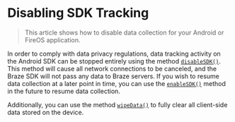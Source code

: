 # Disabling SDK Tracking

> This article shows how to disable data collection for your Android or FireOS application.

In order to comply with data privacy regulations, data tracking activity on the Android SDK can be stopped entirely using the method [`disableSDK()`](https://braze-inc.github.io/braze-android-sdk/kdoc/braze-android-sdk/com.braze/-braze/-companion/disable-sdk.html). This method will cause all network connections to be canceled, and the Braze SDK will not pass any data to Braze servers. If you wish to resume data collection at a later point in time, you can use the [`enableSDK()`](https://braze-inc.github.io/braze-android-sdk/kdoc/braze-android-sdk/com.braze/-braze/-companion/enable-sdk.html) method in the future to resume data collection.

Additionally, you can use the method [`wipeData()`](https://braze-inc.github.io/braze-android-sdk/kdoc/braze-android-sdk/com.braze/-braze/-companion/wipe-data.html) to fully clear all client-side data stored on the device.

